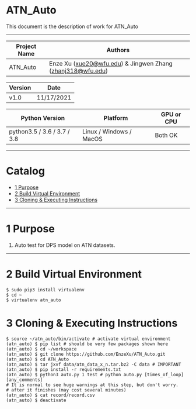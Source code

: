
ATN_Auto
===========================
This document is the description of work for ATN_Auto

****
 
| Project Name | Authors |
| ---- | ---- |
| ATN_Auto | Enze Xu (xue20@wfu.edu) & Jingwen Zhang (zhanj318@wfu.edu) |

| Version | Date |
| ---- | ---- |
| v1.0 | 11/17/2021 |

| Python Version | Platform | GPU or CPU |
| ---- | ---- | ---- |
| python3.5 / 3.6 / 3.7 / 3.8 | Linux / Windows / MacOS | Both OK |

****
# Catalog

* [1 Purpose](#1-purpose)
* [2 Build Virtual Environment](#2-build-virtual-environment)
* [3 Cloning & Executing Instructions](#3-cloning--executing-instructions)

****

# 1 Purpose

1. Auto test for DPS model on ATN datasets.

****

# 2 Build Virtual Environment
```shell
$ sudo pip3 install virtualenv
$ cd ~
$ virtualenv atn_auto
```

# 3 Cloning & Executing Instructions
```shell
$ source ~/atn_auto/bin/activate # activate virtual environment
(atn_auto) $ pip list # should be very few packages shown here
(atn_auto) $ cd ~/workspace
(atn_auto) $ git clone https://github.com/EnzeXu/ATN_Auto.git
(atn_auto) $ cd ATN_Auto
(atn_auto) $ tar jxvf data/atn_data_x_n.tar.bz2 -C data # IMPORTANT
(atn_auto) $ pip install -r requirements.txt
(atn_auto) $ python3 auto.py 1 test # python auto.py [times_of_loop] [any_comments]
# It is normal to see huge warnings at this step, but don't worry.
# after it finishes (may cost several minutes)
(atn_auto) $ cat record/record.csv
(atn_auto) $ deactivate
```
